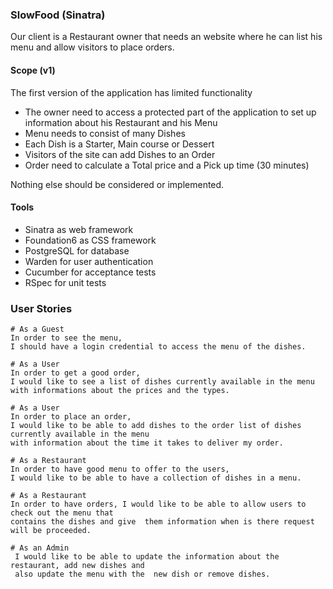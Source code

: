 ### SlowFood (Sinatra)

Our client is a Restaurant owner that needs an website where he can list his menu and allow visitors to place orders.

#### Scope (v1)

The first version of the application has limited functionality

* The owner need to access a protected part of the application to set up information about his Restaurant and his Menu
* Menu needs to consist of many Dishes
* Each Dish is a Starter, Main course or Dessert
* Visitors of the site can add Dishes to an Order
* Order need to calculate a Total price and a Pick up time (30 minutes)

Nothing else should be considered or implemented.

#### Tools
* Sinatra as web framework
* Foundation6 as CSS framework
* PostgreSQL for database
* Warden for user authentication
* Cucumber for acceptance tests
* RSpec for unit tests

### User Stories
```
# As a Guest
In order to see the menu,
I should have a login credential to access the menu of the dishes.
```

```
# As a User
In order to get a good order,
I would like to see a list of dishes currently available in the menu
with informations about the prices and the types.
```

```
# As a User
In order to place an order,
I would like to be able to add dishes to the order list of dishes currently available in the menu
with information about the time it takes to deliver my order.
```

```
# As a Restaurant
In order to have good menu to offer to the users,
I would like to be able to have a collection of dishes in a menu.
```

```
# As a Restaurant
In order to have orders, I would like to be able to allow users to check out the menu that
contains the dishes and give  them information when is there request will be proceeded.

```

```
# As an Admin
 I would like to be able to update the information about the restaurant, add new dishes and
 also update the menu with the  new dish or remove dishes.
```
